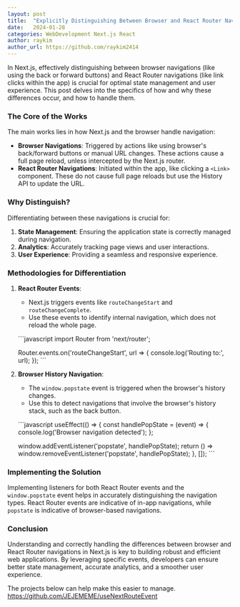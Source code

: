 ```yaml
---
layout: post
title:  "Explicitly Distinguishing Between Browser and React Router Navigations in Next.js"
date:   2024-01-28
categories: WebDevelopment Next.js React
author: raykim
author_url: https://github.com/raykim2414
---
```


In Next.js, effectively distinguishing between browser navigations (like using the back or forward buttons) and React Router navigations (like link clicks within the app) is crucial for optimal state management and user experience. This post delves into the specifics of how and why these differences occur, and how to handle them.

### The Core of the Works

The main works lies in how Next.js and the browser handle navigation:

- **Browser Navigations**: Triggered by actions like using browser's back/forward buttons or manual URL changes. These actions cause a full page reload, unless intercepted by the Next.js router.
- **React Router Navigations**: Initiated within the app, like clicking a `<Link>` component. These do not cause full page reloads but use the History API to update the URL.

### Why Distinguish?

Differentiating between these navigations is crucial for:

1. **State Management**: Ensuring the application state is correctly managed during navigation.
2. **Analytics**: Accurately tracking page views and user interactions.
3. **User Experience**: Providing a seamless and responsive experience.

### Methodologies for Differentiation

1. **React Router Events**:
   - Next.js triggers events like `routeChangeStart` and `routeChangeComplete`.
   - Use these events to identify internal navigation, which does not reload the whole page.

   \```javascript
   import Router from 'next/router';

   Router.events.on('routeChangeStart', url => {
     console.log('Routing to:', url);
   });
   \```

2. **Browser History Navigation**:
   - The `window.popstate` event is triggered when the browser's history changes.
   - Use this to detect navigations that involve the browser's history stack, such as the back button.

   \```javascript
   useEffect(() => {
     const handlePopState = (event) => {
       console.log('Browser navigation detected');
     };

     window.addEventListener('popstate', handlePopState);
     return () => window.removeEventListener('popstate', handlePopState);
   }, []);
   \```

### Implementing the Solution

Implementing listeners for both React Router events and the `window.popstate` event helps in accurately distinguishing the navigation types. React Router events are indicative of in-app navigations, while `popstate` is indicative of browser-based navigations.

### Conclusion

Understanding and correctly handling the differences between browser and React Router navigations in Next.js is key to building robust and efficient web applications. By leveraging specific events, developers can ensure better state management, accurate analytics, and a smoother user experience.

The projects below can help make this easier to manage.
https://github.com/JEJEMEME/useNextRouteEvent
